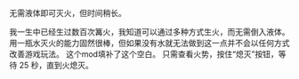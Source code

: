 无需液体即可灭火，但时间稍长。

我一生中已经生过数百次篝火，我知道可以通过多种方式生火，而无需倒入液体。
用一瓶水灭火的能力固然很棒，但如果没有水就无法做到这一点并不会以任何方式改善游戏玩法。
这个mod填补了这个空白。 只需查看火势，按住“熄灭”按钮，等待 25 秒，直到火熄灭。